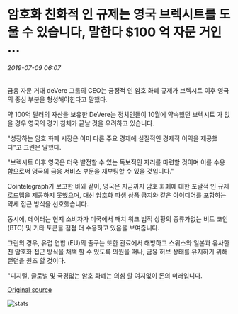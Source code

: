 # 암호화 친화적 인 규제는 영국 브렉시트를 도울 수 있습니다, 말한다 $100 억 자문 거인 ...

###### 2019-07-09 06:07

금융 자문 거대 deVere 그룹의 CEO는 긍정적 인 암호 화폐 규제가 브렉시트 이후 영국의 중심 부분을 형성해야한다고 말했다.

약 100억 달러의 자산을 보유한 DeVere는 정치인들이 10월에 약속했던 브렉시트 가 없을 경우 영국의 경기 침체가 끝날 것을 우려하고 있습니다.

"성장하는 암호 화폐 시장은 이미 다른 주요 경제에 실질적인 경제적 이익을 제공했다"고 그린은 말했다.

"브렉시트 이후 영국은 더욱 발전할 수 있는 독보적인 자리를 마련할 것이며 이를 수용함으로써 영국의 금융 서비스 부문을 재부팅할 수 있을 것입니다."

Cointelegraph가 보고한 바와 같이, 영국은 지금까지 암호 화폐에 대한 포괄적 인 규제 로드맵을 제공하지 못했으며, 대신 암호화 파생 상품 금지와 같은 아이디어를 포함하는 약세 접근 방식을 선호했습니다.

동시에, 데이터는 현지 소비자가 미국에서 패치 워크 법적 상황의 종류가없는 비트 코인 (BTC) 및 기타 토큰을 점점 더 수용하고 있음을 보여줍니다.

그린의 경우, 유럽 연합 (EU)의 출구는 또한 관료에서 해방하고 스위스와 일본과 유사한 친 암호화 접근 방식을 채택 할 수 있도록 의원을 떠나, 금융 허브 상태를 유지하기 위해 런던을 원조 할 것이다.

"디지털, 글로벌 및 국경없는 암호 화폐는 의심 할 여지없이 돈의 미래입니다.

[Original source](https://cointelegraph.com/news/crypto-friendly-regulation-can-help-uk-brexit-says-10-billion-advisory-giant)

![stats](https://c.statcounter.com/11760860/0/a89fa40b/1/ "stats")